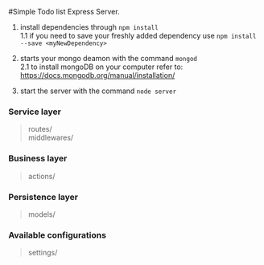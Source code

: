 #Simple Todo list Express Server.

1. install dependencies through `npm install`  
1.1 if you need to save your freshly added dependency use `npm install --save <myNewDependency>`  

2. starts your mongo deamon with the command `mongod`  
2.1 to install mongoDB on your computer refer to: https://docs.mongodb.org/manual/installation/   

3. start the server with the command `node server`

### Service layer
>routes/  
>middlewares/  

### Business layer
>actions/

### Persistence layer
>models/


### Available configurations
> settings/
